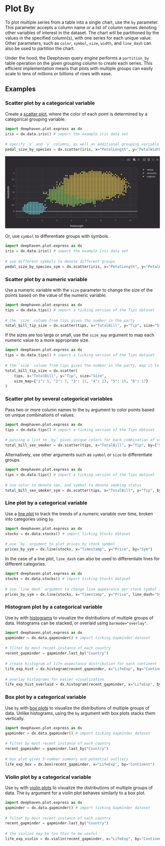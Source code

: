 # Plot By

To plot multiple series from a table into a single chart, use the `by` parameter. This parameter accepts a column name or a list of column names denoting other variables of interest in the dataset. The chart will be partitioned by the values in the specified column(s), with one series for each unique value. Other parameters, such as `color`, `symbol`, `size`, `width`, and `line_dash` can also be used to partition the chart.

Under the hood, the Deephaven query engine performs a `partition_by` table operation on the given grouping column to create each series. This efficient implementation means that plots with multiple groups can easily scale to tens of millions or billions of rows with ease.

## Examples

### Scatter plot by a categorical variable

Create a [scatter plot](scatter.md), where the color of each point is determined by a categorical grouping variable.

```python order=pedal_size_by_species,iris
import deephaven.plot.express as dx
iris = dx.data.iris() # import the example iris data set

# specify `x` and `y` columns, as well as additional grouping variable with `by`
pedal_size_by_species = dx.scatter(iris, x="PetalLength", y="PetalWidth", by="Species")
```

![Plot By Basic Example](./_assets/plot_by.png)

Or, use `symbol` to differentiate groups with symbols.

```python order=pedal_size_by_species_sym,iris
import deephaven.plot.express as dx
iris = dx.data.iris() # import the example iris data set

# use different symbols to denote different groups
pedal_size_by_species_sym = dx.scatter(iris, x="PetalLength", y="PetalWidth", symbol="Species")
```

### Scatter plot by a numeric variable

Use a numeric variable with the `size` parameter to change the size of the points based on the value of the numeric variable.

```python order=total_bill_tip_size,tips
import deephaven.plot.express as dx
tips = dx.data.tips() # import a ticking version of the Tips dataset

# the `size` column from tips gives the number in the party
total_bill_tip_size = dx.scatter(tips, x="TotalBill", y="Tip", size="Size")
```

If the sizes are too large or small, use the `size_map` argument to map each numeric value to a more appropriate size.

```python order=total_bill_tip_size,tips
import deephaven.plot.express as dx
tips = dx.data.tips() # import a ticking version of the Tips dataset

# the `size` column from tips gives the number in the party, map it to different sizes
total_bill_tip_size = dx.scatter(
    tips, x="TotalBill", y="Tip", size="Size",
    size_map={"1": 5, "2": 7, "3": 11, "4": 13, "5": 15, "6": 17}
)
```

### Scatter plot by several categorical variables

Pass two or more column names to the `by` argument to color points based on unique combinations of values.

```python order=total_bill_sex_smoker,tips
import deephaven.plot.express as dx
tips = dx.data.tips() # import a ticking version of the Tips dataset

# passing a list to `by` gives unique colors for each combination of values in the given columns
total_bill_sex_smoker = dx.scatter(tips, x="TotalBill", y="Tip", by=["Sex", "Smoker"])
```

Alternatively, use other arguments such as `symbol` or `size` to differentiate groups.

```python order=total_bill_sex_smoker_sym,tips
import deephaven.plot.express as dx
tips = dx.data.tips() # import a ticking version of the Tips dataset

# use color to denote sex, and symbol to denote smoking status
total_bill_sex_smoker_sym = dx.scatter(tips, x="TotalBill", y="Tip", by="Sex", symbol="Smoker")
```

### Line plot by a categorical variable

Use a [line plot](line.md) to track the trends of a numeric variable over time, broken into categories using `by`.

```python order=prices_by_sym,stocks
import deephaven.plot.express as dx
stocks = dx.data.stocks() # import ticking Stocks dataset

# use `by` argument to plot prices by stock symbol
prices_by_sym = dx.line(stocks, x="Timestamp", y="Price", by="Sym")
```

In the case of a line plot, `line_dash` can also be used to differentiate lines for different categories.

```python order=prices_by_sym_dash,stocks
import deephaven.plot.express as dx
stocks = dx.data.stocks() # import ticking Stocks dataset

# use `line_dash` argument to change line appearance per stock symbol
prices_by_sym = dx.line(stocks, x="Timestamp", y="Price", line_dash="Sym")
```

### Histogram plot by a categorical variable

Use `by` with [histograms](histogram.md) to visualize the distributions of multiple groups of data. Histograms can be stacked, or overlaid using `barmode="overlay"`.

```python order=life_exp_hist,life_exp_hist_overlaid,recent_gapminder,gapminder
import deephaven.plot.express as dx
gapminder = dx.data.gapminder() # import ticking Gapminder dataset

# filter by most recent instance of each country
recent_gapminder = gapminder.last_by("Country")

# create histogram of life expectancy distribution for each continent
life_exp_hist = dx.histogram(recent_gapminder, x="LifeExp", by="Continent")

# overlay histograms for easier visualization
life_exp_hist_overlaid = dx.histogram(recent_gapminder, x="LifeExp", by="Continent", barmode="overlay")
```

### Box plot by a categorical variable

Use `by` with [box plots](box.md) to visualize the distributions of multiple groups of data. Unlike histograms, using the `by` argument with box plots stacks them vertically.

```python order=life_exp_box,recent_gapminder,gapminder
import deephaven.plot.express as dx
gapminder = dx.data.gapminder() # import ticking Gapminder dataset

# filter by most recent instance of each country
recent_gapminder = gapminder.last_by("Country")

# box plot gives 5-number summary and potential outliers
life_exp_box = dx.box(recent_gapminder, x="LifeExp", by="Continent")
```

### Violin plot by a categorical variable

Use `by` with [violin plots](violin.md) to visualize the distributions of multiple groups of data. The `by` argument for a violin plot behaves similarly to a box plot.

```python order=life_exp_violin,recent_gapminder,gapminder
import deephaven.plot.express as dx
gapminder = dx.data.gapminder() # import ticking Gapminder dataset

# filter by most recent instance of each country
recent_gapminder = gapminder.last_by("Country")

# the violins may be too thin to be useful
life_exp_violin = dx.violin(recent_gapminder, x="LifeExp", by="Continent")
```
